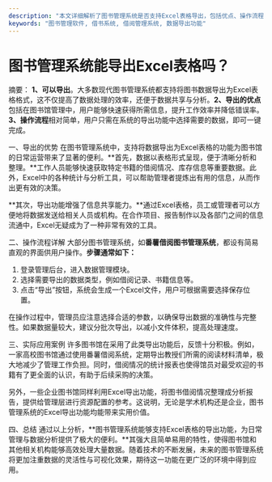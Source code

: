 ```yaml
---
description: "本文详细解析了图书管理系统是否支持Excel表格导出，包括优点、操作流程及实际应用案例，助您了解图书管理软件的便利。"
keywords: "图书管理软件, 借书系统, 借阅管理系统, 数据导出功能"
---
```

# 图书管理系统能导出Excel表格吗？

摘要： 
**1、可以导出**。大多数现代图书管理系统都支持将图书数据导出为Excel表格格式，这不仅提高了数据处理的效率，还便于数据共享与分析。**2、导出的优点**包括在图书馆管理中，用户能够快速获得所需信息，提升工作效率并降低错误率。**3、操作流程**相对简单，用户只需在系统的导出功能中选择需要的数据，即可一键完成。

一、导出的优势
在图书管理系统中，支持将数据导出为Excel表格的功能为图书馆的日常运营带来了显著的便利。**首先，数据以表格形式呈现，便于清晰分析和整理。**工作人员能够快速获取特定书籍的借阅情况、库存信息等重要数据。此外，Excel中的各种统计与分析工具，可以帮助管理者提炼出有用的信息，从而作出更有效的决策。

**其次，导出功能增强了信息共享能力。**通过Excel表格，员工或管理者可以方便地将数据发送给相关人员或机构。在合作项目、报告制作以及各部门之间的信息流通中，Excel无疑成为了一种非常有效的工具。

二、操作流程详解
大部分图书管理系统，如**番薯借阅图书管理系统**，都设有简易直观的界面供用户操作。**步骤通常如下：**
1. 登录管理后台，进入数据管理模块。
2. 选择需要导出的数据类型，例如借阅记录、书籍信息等。
3. 点击“导出”按钮，系统会生成一个Excel文件，用户可根据需要选择保存位置。

在操作过程中，管理员应注意选择合适的参数，以确保导出数据的准确性与完整性。如果数据量较大，建议分批次导出，以减小文件体积，提高处理速度。

三、实际应用案例
许多图书馆在采用了此类导出功能后，反馈十分积极。例如，一家高校图书馆通过使用番薯借阅系统，定期导出教授们所需的阅读材料清单，极大地减少了管理工作负担。同时，借阅情况的统计报表也使得馆员对最受欢迎的书籍有了更全面的认识，有助于后续采购的决策。

另外，一些企业图书馆同样利用Excel导出功能，将图书借阅情况整理成分析报告，提供给管理层进行资源配置的参考。这说明，无论是学术机构还是企业，图书管理系统的Excel导出功能均能带来实用价值。

四、总结
通过以上分析，**图书管理系统能够支持Excel表格的导出功能，为日常管理与数据分析提供了极大的便利。**其强大且简单易用的特性，使得图书馆和其他相关机构能够高效处理大量数据。随着技术的不断发展，未来的图书管理系统将更加注重数据的灵活性与可视化效果，期待这一功能在更广泛的环境中得到应用。
